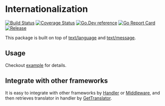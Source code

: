 # Internationalization
[![Build Status](https://img.shields.io/travis/clevergo/i18n?style=for-the-badge)](https://travis-ci.org/clevergo/i18n)
[![Coverage Status](https://img.shields.io/coveralls/github/clevergo/i18n?style=for-the-badge)](https://coveralls.io/github/clevergo/i18n)
[![Go.Dev reference](https://img.shields.io/badge/go.dev-reference-blue?logo=go&logoColor=white&style=for-the-badge)](https://pkg.go.dev/clevergo.tech/i18n?tab=doc)
[![Go Report Card](https://goreportcard.com/badge/github.com/clevergo/i18n?style=for-the-badge)](https://goreportcard.com/report/github.com/clevergo/i18n)
[![Release](https://img.shields.io/github/release/clevergo/i18n.svg?style=for-the-badge)](https://github.com/clevergo/i18n/releases)

This package is built on top of [text/language](https://pkg.go.dev/golang.org/x/text/language) and [text/message](https://pkg.go.dev/golang.org/x/text/message).

## Usage

Checkout [example](https://github.com/clevergo/examples/tree/master/i18n) for details.

## Integrate with other frameworks

It is easy to integrate with other frameworks by [Handler](https://pkg.go.dev/github.com/clevergo/i18n#Handler) or [Middleware](https://pkg.go.dev/github.com/clevergo/i18n#Middleware), and then retrieves translator in handler by [GetTranslator](https://pkg.go.dev/github.com/clevergo/i18n#GetTranslator).
